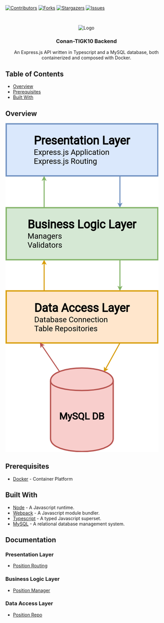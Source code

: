 <!-- PROJECT SHIELDS -->
[![Contributors][contributors-shield]][contributors-url]
[![Forks][forks-shield]][forks-url]
[![Stargazers][stars-shield]][stars-url]
[![Issues][issues-shield]][issues-url]

<!-- PROJECT LOGO -->
<br />
<p align="center">
   <img src="https://image.flaticon.com/icons/svg/168/168881.svg" alt="Logo" width="100" height="100">

  <h3 align="center">Conan-TIGK10 Backend</h3>

  <p align="center" width="50%">
    An Express.js API written in Typescript and a MySQL database, both containerized and composed with Docker.
    <br />
  </p>
</p>

<!-- TABLE OF CONTENTS -->
## Table of Contents

* [Overview](#overview)
* [Prerequisites](#prerequisites)
* [Built With](#built-with)

<!-- OVERVIEW -->
## Overview
 <img src="https://github.com/Conan-TIGK10/Conan-TIGK10/blob/master/ConanBackend.png" alt="Logo">

## Prerequisites
* [Docker](https://www.docker.com/) - Container Platform
<!-- THE TEAM -->
## Built With
* [Node](https://nodejs.org/en/) - A Javascript runtime.
* [Webpack](https://webpack.js.org/) - A Javascript module bundler.
* [Typescript](https://www.typescriptlang.org/) - A typed Javascript superset.
* [MySQL](https://www.mysql.com/) - A relational database management system.
## Documentation
### Presentation Layer
* [Position Routing](https://github.com/Conan-TIGK10/Backend/blob/development/conan-backend/src/pl-express/loaders/express/routers/position.md)
### Business Logic Layer
* [Position Manager](https://github.com/Conan-TIGK10/Backend/blob/development/conan-backend/src/bl/managers/positionManager.md)
### Data Access Layer
* [Position Repo](https://github.com/Conan-TIGK10/Backend/blob/development/conan-backend/src/dal/repos/positionRepo.md)

<!-- MARKDOWN LINKS & IMAGES -->
<!-- https://www.markdownguide.org/basic-syntax/#reference-style-links -->
[contributors-shield]: https://img.shields.io/github/contributors/Conan-TIGK10/Backend.svg?style=flat-square
[contributors-url]: https://github.com/Conan-TIGK10/Backend/graphs/contributors
[forks-shield]: https://img.shields.io/github/forks/Conan-TIGK10/Backend.svg?style=flat-square
[forks-url]: https://github.com/Conan-TIGK10/Backend/network/members
[stars-shield]: https://img.shields.io/github/stars/Conan-TIGK10/Backend.svg?style=flat-square
[stars-url]: https://github.com/Conan-TIGK10/Backend/stargazers
[issues-shield]: https://img.shields.io/github/issues/Conan-TIGK10/Backend.svg?style=flat-square
[issues-url]: https://github.com/Conan-TIGK10/Backend/issues
